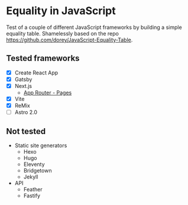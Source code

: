 # Equality in JavaScript

Test of a couple of different JavaScript frameworks by building a simple equality table. Shamelessly based on the repo https://github.com/dorey/JavaScript-Equality-Table.

## Tested frameworks

- [x] Create React App
- [x] Gatsby
- [x] Next.js
  - [App Router - Pages](https://beta.nextjs.org/docs/routing/fundamentals)
- [x] Vite
- [x] ReMix
- [ ] Astro 2.0

## Not tested

- Static site generators
  - Hexo
  - Hugo
  - Eleventy
  - Bridgetown
  - Jekyll
- API
  - Feather
  - Fastify
